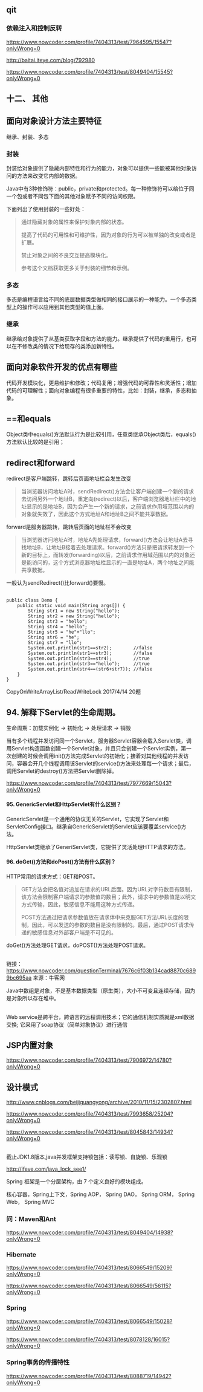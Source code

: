 ## qit

### 依赖注入和控制反转

https://www.nowcoder.com/profile/7404313/test/7964595/15547?onlyWrong=0

http://baitai.iteye.com/blog/792980

https://www.nowcoder.com/profile/7404313/test/8049404/15545?onlyWrong=0


## 十二、 其他



## 面向对象设计方法主要特征

继承、封装、多态

### 封装

封装给对象提供了隐藏内部特性和行为的能力，对象可以提供一些能被其他对象访问的方法来改变它内部的数据。

Java中有3种修饰符：public，private和protected。每一种修饰符可以给位于同一个包或者不同包下面的其他对象赋予不同的访问权限。

下面列出了使用封装的一些好处：

> 通过隐藏对象的属性来保护对象内部的状态。
> 
> 提高了代码的可用性和可维护性，因为对象的行为可以被单独的改变或者是扩展。
> 
> 禁止对象之间的不良交互提高模块化。
> 
> 参考这个文档获取更多关于封装的细节和示例。

### 多态

多态是编程语言给不同的底层数据类型做相同的接口展示的一种能力。一个多态类型上的操作可以应用到其他类型的值上面。

### 继承

继承给对象提供了从基类获取字段和方法的能力。继承提供了代码的重用行，也可以在不修改类的情况下给现存的类添加新特性。

## 面向对象软件开发的优点有哪些

代码开发模块化，更易维护和修改；代码复用；增强代码的可靠性和灵活性；增加代码的可理解性；面向对象编程有很多重要的特性，比如：封装，继承，多态和抽象。












## ==和equals

Object类中equals()方法默认行为是比较引用，任意类继承Object类后，equals()方法默认比较的是引用；



## redirect和forward

redirect是客户端跳转，跳转后页面地址栏会发生改变

> 当浏览器访问地址A时，sendRedirect()方法会让客户端创建一个新的请求去访问另外一个地址B，重定向(redirect)以后，客户端浏览器地址栏中的地址显示的是地址B，因为会产生一个新的请求，之前请求作用域范围以内的对象就失效了，因此这个方式地址A和地址B之间不能共享数据。 

forward是服务器跳转，跳转后页面的地址栏不会改变

> 当浏览器访问地址A时，地址A先处理请求，forward()方法会让地址A去寻找地址B，让地址B接着去处理请求。forward()方法只是把请求转发到一个新的目标上，而转发(forwarding)以后，之前请求作用域范围以内的对象还是能访问的，这个方式浏览器地址栏显示的一直是地址A，两个地址之间能共享数据。

一般认为sendRedirect()比forward()要慢。



##


	public class Demo {
	    public static void main(String args[]) {
	        String str1 = new String("hello");
	        String str2 = new String("hello");
	        String str3 = "hello";
	        String str4 = "hello";
	        String str5 = "he"+"llo";
	        String str6 = "he";
	        String str7 = "llo";
	        System.out.println(str1==str2);        //false
	        System.out.println(str1==str3);        //false
	        System.out.println(str3==str4);        //true
	        System.out.println(str3=="hello");     //true
	        System.out.println(str4==(str6+str7)); //false
	    }
	}














CopyOnWriteArrayList/ReadWriteLock  2017/4/14 20题









## 94. 解释下Servlet的生命周期。

生命周期：加载实例化 -> 初始化 -> 处理请求 -> 销毁

当有多个线程并发访问同一个Servlet，服务器Servlet容器会载入Servlet类，调用Servlet构造函数创建一个Servlet对象，并且只会创建一个Servlet实例，第一次创建的时候会调用init()方法完成Servlet的初始化；接着对其他线程的并发访问，容器会开几个线程调用该Servlet的service()方法来处理每一个请求；最后，调用Servlet的destroy()方法把Servlet删除掉。

https://www.nowcoder.com/profile/7404313/test/7977669/15043?onlyWrong=0

#### 95. GenericServlet和HttpServlet有什么区别？

GenericServlet是一个通用的协议无关的Servlet，它实现了Servlet和ServletConfig接口。继承自GenericServlet的Servlet应该要覆盖service()方法。

HttpServlet类继承了GeneriServlet类，它提供了灵活处理HTTP请求的方法。

#### 96. doGet()方法和doPost()方法有什么区别？

HTTP常用的请求方式：GET和POST。

> GET方法会把名值对追加在请求的URL后面。因为URL对字符数目有限制，该方法会限制客户端请求的参数值的数目；此外，请求中的参数值是以明文方式传输，因此，敏感信息不能用这种方式传递。
> 
> POST方法通过把请求参数值放在请求体中来克服GET方法URL长度的限制，因此，可以发送的参数的数目是没有限制的。最后，通过POST请求传递的敏感信息对外部客户端是不可见的。

doGet()方法处理GET请求，doPOST()方法处理POST请求。

##

链接：https://www.nowcoder.com/questionTerminal/7676c6f03b134cad8870c6899bc695aa
来源：牛客网



Java中数组是对象，不是基本数据类型（原生类），大小不可变且连续存储，因为是对象所以存在堆中。



##
Web service是跨平台，跨语言的远程调用技术；它的通信机制实质就是xml数据交换;
它采用了soap协议（简单对象协议）进行通信



## JSP内置对象

https://www.nowcoder.com/profile/7404313/test/7906972/14780?onlyWrong=0


## 设计模式

http://www.cnblogs.com/beijiguangyong/archive/2010/11/15/2302807.html

https://www.nowcoder.com/profile/7404313/test/7993658/25204?onlyWrong=0

https://www.nowcoder.com/profile/7404313/test/8045843/14934?onlyWrong=0




##





截止JDK1.8版本,java并发框架支持锁包括：读写锁、自旋锁、乐观锁

http://ifeve.com/java_lock_see1/


Spring 框架是一个分层架构，由 7 个定义良好的模块组成。

核心容器，Spring上下文，Spring AOP， Spring DAO， Spring ORM， Spring Web， Spring MVC

### 问：Maven和Ant

https://www.nowcoder.com/profile/7404313/test/8049404/14938?onlyWrong=0

### Hibernate

https://www.nowcoder.com/profile/7404313/test/8066549/15209?onlyWrong=0

https://www.nowcoder.com/profile/7404313/test/8066549/56115?onlyWrong=0

### Spring

https://www.nowcoder.com/profile/7404313/test/8066549/15028?onlyWrong=0






https://www.nowcoder.com/profile/7404313/test/8078128/16015?onlyWrong=0

### Spring事务的传播特性

https://www.nowcoder.com/profile/7404313/test/8088719/14942?onlyWrong=0

